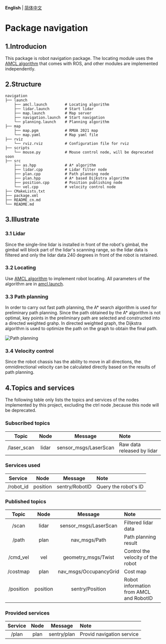__English__ | [简体中文](README_cn.md)

# Package navigation

## 1.Introducion

This package is robot navigation package. The locating module uses the [AMCL algorithm](https://wiki.ros.org/amcl) that comes with ROS, and other modules are implemented independently.

## 2.Structure

```
navigation
├── launch
    ├── amcl.launch        # Locating algorithm
    ├── lidar.launch       # Start lidar
    ├── map.launch         # Map server
    ├── navigation.launch  # Start navigation
    └── planning.launch    # Planning algorithm
├── map
    ├── map.pgm            # RMUA 2021 map
    └── map.yaml           # Map yaml file
├── rviz
    └── rviz.rviz          # Configuration file for rviz
├── scripts
    └── mouse.py           # Mouse control node, will be deprecated soon
├── src
    ├── as.hpp             # A* algorithm
    ├── lidar.cpp          # Lidar filter node
    ├── plan.cpp           # Path planning node
    ├── plan.hpp           # A* based Dijkstra algorithm
    ├── position.cpp       # Position publishing node
    └── vel.cpp            # velocity control node
├── CMakeLists.txt
├── package.xml
├── README_cn.md
└── README.md
```

## 3.Illustrate

### 3.1 Lidar

Since the single-line lidar is installed in front of the robot's gimbal, the gimbal will block part of the lidar's scanning range, so the lidar data is filtered and only the lidar data 240 degrees in front of the robot is retained.

### 3.2 Locating

Use [AMCL algorithm](https://wiki.ros.org/amcl) to implement robot locating. All parameters of the algorithm are in [amcl.launch](launch/amcl.launch).

### 3.3 Path planning

In order to carry out fast path planning, the A* search algorithm is used for preliminary path planning. Since the path obtained by the A* algorithm is not optimal, key points in the preliminary path are selected and constructed into a directed weighted grahp. In directed weighted graph, the Dijkstra algorithm is used to optimize the path on the graph to obtain the final path.

![Path planning](../../images/navigation/planning.gif)

### 3.4 Velocity control

Since the robot chassis has the ability to move in all directions, the omnidirectional velocity can be calculated directly based on the results of path planning.

## 4.Topics and services

The following table only lists the topics and services of the nodes implemented by this project, excluding the ctrl node ,because this node will be deprecated.

### Subscribed topics

| Topic             | Node   | Message               | Note                       |
|:-----------------:|:------:|:---------------------:|:---------------------------|
| /laser_scan       | lidar  | sensor_msgs/LaserScan | Raw data released by lidar |

### Services used

| Service   | Node     | Message        | Note                 |
|:---------:|:--------:|:--------------:|:---------------------|
| /robot_id | position | sentry/RobotID | Query the robot's ID |

### Published topics

| Topic     | Node     | Message                | Note                                      |
|:---------:|:--------:|:----------------------:|:------------------------------------------|
| /scan     | lidar    | sensor_msgs/LaserScan  | Filtered lidar data                       |
| /path     | plan     | nav_msgs/Path          | Path planning result                      |
| /cmd_vel  | vel      | geometry_msgs/Twist    | Control the velocity of the robot         |
| /costmap  | plan     | nav_msgs/OccupancyGrid | Cost map                                  |
| /position | position | sentry/Position        | Robot information from AMCL and RobotID   |

### Provided services

| Service | Node | Message     | Note                      |
|:-------:|:----:|:-----------:|:--------------------------|
| /plan   | plan | sentry/plan | Provid navigation service |
